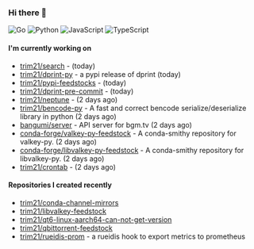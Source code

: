 ### Hi there 👋

![Go](https://img.shields.io/badge/go-%2300ADD8.svg?style=for-the-badge&logo=go&logoColor=white)
![Python](https://img.shields.io/badge/python-3670A0?style=for-the-badge&logo=python&logoColor=ffdd54)
![JavaScript](https://img.shields.io/badge/javascript-%23323330.svg?style=for-the-badge&logo=javascript&logoColor=%23F7DF1E)
![TypeScript](https://img.shields.io/badge/typescript-%23007ACC.svg?style=for-the-badge&logo=typescript&logoColor=white)

#### I'm currently working on

- [trim21/search](https://github.com/trim21/search) -  (today)
- [trim21/dprint-py](https://github.com/trim21/dprint-py) - a pypi release of dprint (today)
- [trim21/pypi-feedstocks](https://github.com/trim21/pypi-feedstocks) -  (today)
- [trim21/dprint-pre-commit](https://github.com/trim21/dprint-pre-commit) -  (today)
- [trim21/neptune](https://github.com/trim21/neptune) -  (2 days ago)
- [trim21/bencode-py](https://github.com/trim21/bencode-py) - A fast and correct bencode serialize/deserialize library in python (2 days ago)
- [bangumi/server](https://github.com/bangumi/server) - API server for bgm.tv (2 days ago)
- [conda-forge/valkey-py-feedstock](https://github.com/conda-forge/valkey-py-feedstock) - A conda-smithy repository for valkey-py. (2 days ago)
- [conda-forge/libvalkey-py-feedstock](https://github.com/conda-forge/libvalkey-py-feedstock) - A conda-smithy repository for libvalkey-py. (2 days ago)
- [trim21/crontab](https://github.com/trim21/crontab) -  (2 days ago)

#### Repositories I created recently

- [trim21/conda-channel-mirrors](https://github.com/trim21/conda-channel-mirrors)
- [trim21/libvalkey-feedstock](https://github.com/trim21/libvalkey-feedstock)
- [trim21/qt6-linux-aarch64-can-not-get-version](https://github.com/trim21/qt6-linux-aarch64-can-not-get-version)
- [trim21/qbittorrent-feedstock](https://github.com/trim21/qbittorrent-feedstock)
- [trim21/rueidis-prom](https://github.com/trim21/rueidis-prom) - a rueidis hook to export metrics to prometheus
